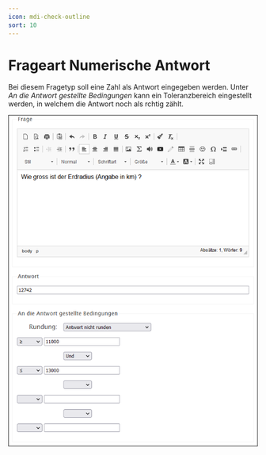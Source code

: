 ```yaml
---
icon: mdi-check-outline
sort: 10
---
```


# Frageart Numerische Antwort



Bei diesem Fragetyp soll eine Zahl als Antwort eingegeben werden. Unter _An die Antwort gestellte Bedingungen_ kann ein Toleranzbereich eingestellt werden, in welchem die Antwort noch als rchtig zählt.

![](./Beispiel_6_numerischeAntwort.png)